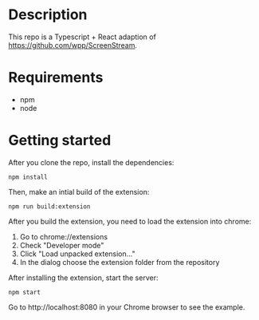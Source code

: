 # Description

This repo is a Typescript + React adaption of https://github.com/wpp/ScreenStream.

# Requirements

- npm
- node

# Getting started

After you clone the repo, install the dependencies:

```
npm install
```

Then, make an intial build of the extension:


```
npm run build:extension
```

After you build the extension, you need to load the extension into chrome:

1. Go to chrome://extensions
2. Check "Developer mode"
3. Click "Load unpacked extension..."
4. In the dialog choose the extension folder from the repository

After installing the extension, start the server:

```
npm start
```

Go to http://localhost:8080 in your Chrome browser to see the example.
